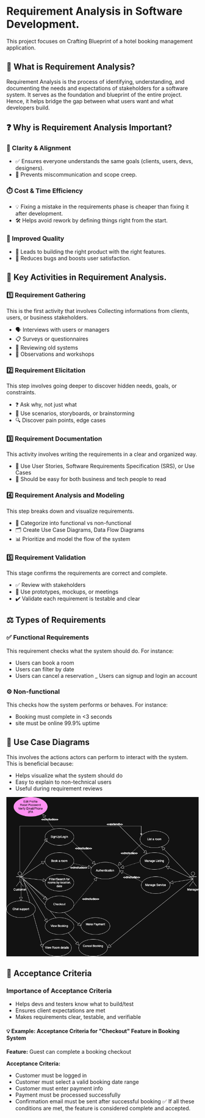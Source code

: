 # Requirement Analysis in Software Development.

This project focuses on Crafting Blueprint of a hotel booking management application.

## 📌 What is Requirement Analysis?

Requirement Analysis is the process of identifying, understanding, and documenting the needs and expectations of stakeholders for a software system.
It serves as the foundation and blueprint of the entire project. Hence, it helps bridge the gap between what users want and what developers build.

## ❓ Why is Requirement Analysis Important?

### 🎯 Clarity & Alignment

- ✅ Ensures everyone understands the same goals (clients, users, devs, designers).
- 🚫 Prevents miscommunication and scope creep.

### ⏱️ Cost & Time Efficiency

- 💡 Fixing a mistake in the requirements phase is cheaper than fixing it after development.
- 🛠️ Helps avoid rework by defining things right from the start.

### 🧪 Improved Quality

- 🎯 Leads to building the right product with the right features.
- 🐞 Reduces bugs and boosts user satisfaction.

## 🧩 Key Activities in Requirement Analysis.

### 1️⃣ Requirement Gathering

This is the first activity that involves Collecting informations from clients, users, or business stakeholders.

- 🗣️ Interviews with users or managers
- 📋 Surveys or questionnaires
- 📁 Reviewing old systems
- 👀 Observations and workshops

### 2️⃣ Requirement Elicitation

This step involves going deeper to discover hidden needs, goals, or constraints.

- ❓ Ask why, not just what
- 🧠 Use scenarios, storyboards, or brainstorming
- 🔍 Discover pain points, edge cases

### 3️⃣ Requirement Documentation

This activity involves writing the requirements in a clear and organized way.

- 📝 Use User Stories, Software Requirements Specification (SRS), or Use Cases
- 🧾 Should be easy for both business and tech people to read

### 4️⃣ Requirement Analysis and Modeling

This step breaks down and visualize requirements.

- 🧮 Categorize into functional vs non-functional
- 🗂️ Create Use Case Diagrams, Data Flow Diagrams
- 📊 Prioritize and model the flow of the system

### 5️⃣ Requirement Validation

This stage confirms the requirements are correct and complete.

- ✅ Review with stakeholders
- 🧪 Use prototypes, mockups, or meetings
- ✔️ Validate each requirement is testable and clear

## ⚖️ Types of Requirements

### ✅ Functional Requirements

This requirement checks what the system should do. For instance:

- Users can book a room
- Users can filter by date
- Users can cancel a reservation
  \_ Users can signup and login an account

### ⚙️ Non-functional

This checks how the system performs or behaves. For instance:

- Booking must complete in <3 seconds
- site must be online 99.9% uptime

## 🧩 Use Case Diagrams

This involves the actions actors can perform to interact with the system.
This is beneficial because:

- Helps visualize what the system should do
- Easy to explain to non-technical users
- Useful during requirement reviews

![Use Case Diagram](./images/alx-booking-uc.png.png)

## 🎯 Acceptance Criteria

### Importance of Acceptance Criteria

- Helps devs and testers know what to build/test
- Ensures client expectations are met
- Makes requirements clear, testable, and verifiable

#### 💡 Example: Acceptance Criteria for "Checkout" Feature in Booking System

**Feature:** Guest can complete a booking checkout

**Acceptance Criteria:**

- Customer must be logged in
- Customer must select a valid booking date range
- Customer must enter payment info
- Payment must be processed successfully
- Confirmation email must be sent after successful booking
  ✅ If all these conditions are met, the feature is considered complete and accepted.
